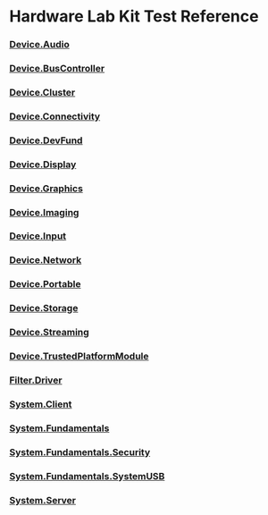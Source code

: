 # Hardware Lab Kit Test Reference
### [Device.Audio](testref/device-audio.md)
### [Device.BusController](testref/device-buscontroller.md)
### [Device.Cluster](testref/device-cluster.md)
### [Device.Connectivity](testref/device-connectivity.md)
### [Device.DevFund](testref/device-devfund.md)
### [Device.Display](testref/device-display.md)
### [Device.Graphics](testref/device-graphics.md)
### [Device.Imaging](testref/device-imaging.md)
### [Device.Input](testref/device-input.md)
### [Device.Network](testref/device-network.md)
### [Device.Portable](testref/device-portable.md)
### [Device.Storage](testref/device-storage.md)
### [Device.Streaming](testref/device-streaming.md)
### [Device.TrustedPlatformModule](testref/device-trustedplatformmodule.md)
### [Filter.Driver](testref/filter-driver.md)
### [System.Client](testref/system-client.md)
### [System.Fundamentals](testref/system-fundamentals.md)
### [System.Fundamentals.Security](testref/system-fundamentals-security.md)
### [System.Fundamentals.SystemUSB](testref/system-fundamentals-systemusb.md)
### [System.Server](testref/system-server.md)
